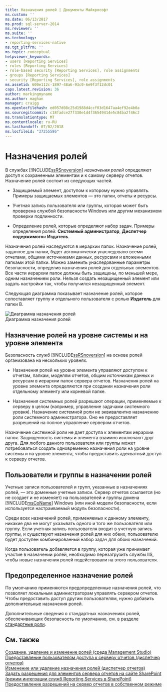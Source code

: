 ```yaml
---
title: Назначения ролей | Документы Майкрософт
ms.custom: ''
ms.date: 06/13/2017
ms.prod: sql-server-2014
ms.reviewer: ''
ms.suite: ''
ms.technology:
- reporting-services-native
ms.tgt_pltfrm: ''
ms.topic: conceptual
helpviewer_keywords:
- users [Reporting Services]
- roles [Reporting Services]
- role-based security [Reporting Services], role assignments
- groups [Reporting Services]
- security [Reporting Services], role assignments
ms.assetid: 600e112c-1897-48a6-93c0-6e9f3f12dc01
caps.latest.revision: 36
author: markingmyname
ms.author: maghan
manager: craigg
ms.openlocfilehash: ed057d08c25d1988d4ccf03d1647aa4ef92e4b0a
ms.sourcegitcommit: c18fadce27f330e1d4f36549414e5c84ba2f46c2
ms.translationtype: MT
ms.contentlocale: ru-RU
ms.lasthandoff: 07/02/2018
ms.locfileid: "37255586"
---
```

# <a name="role-assignments"></a>Назначения ролей
  В службах [!INCLUDE[ssRSnoversion](../../../includes/ssrsnoversion-md.md)] *назначения ролей* определяют доступ к сохраненным элементам и к самому серверу отчетов. Назначение ролей состоит из следующих частей.  
  
-   Защищаемый элемент, доступом к которому нужно управлять. Примеры защищаемых элементов — это папки, отчеты и ресурсы.  
  
-   Учетная запись пользователя или группы, которая может быть проверена службой безопасности Windows или другим механизмом проверки подлинности.  
  
-   Определение ролей, которые определяют набор задач. Примеры определения ролей: **Системный администратор**, **Диспетчер содержимого**и **Издатель**.  
  
 Назначения ролей наследуются в иерархии папок. Назначение ролей, заданное для папки, будет автоматически унаследовано всеми отчетами, общими источниками данных, ресурсами и вложенными папками этой папки. Можно заменить унаследованные параметры безопасности, определив назначения ролей для отдельных элементов. Все части иерархии папок должны быть защищены, по меньшей мере, одним назначением роли. Нельзя создать незащищенный элемент или задать настройки так, чтобы получился незащищенный элемент.  
  
 Следующая диаграмма показывает назначение ролей, которое сопоставляет группу и отдельного пользователя с ролью **Издатель** для папки В.  
  
 ![Диаграмма назначения ролей](../media/report-securityarch.gif "Диаграмма назначения ролей")  
Диаграмма назначения ролей  
  
## <a name="system-level-and-item-level-role-assignments"></a>Назначение ролей на уровне системы и на уровне элемента  
 Безопасность служб [!INCLUDE[ssRSnoversion](../../../includes/ssrsnoversion-md.md)] на основе ролей организована на нескольких уровнях.  
  
-   Назначения ролей на уровне элемента управляют доступом к отчетам, папкам, моделям отчетов, общим источникам данных и ресурсам в иерархии папок сервера отчетов. Назначения ролей на уровне элемента определяются при создании назначения роли отдельному элементу или корневой папке.  
  
-   Назначения системных ролей разрешают операции, применяемые к серверу в целом (например, управление задачами системного уровня). Назначение системной роли не эквивалентно назначению роли системного администратора. Оно не предоставляет разрешений на полное управление сервером отчетов.  
  
 Назначение системной роли не дает доступа к элементам иерархии папок. Защищенность системы и элемента взаимно исключают друг друга. Для любого данного пользователя или группы может потребоваться создать одновременно назначения роли на уровне системы и на уровне элемента, чтобы предоставить адекватный доступ к серверу отчетов.  
  
## <a name="users-and-groups-in-role-assignments"></a>Пользователи и группы в назначении ролей  
 Учетные записи пользователей и групп, указанные в назначениях ролей, — это доменные учетные записи. Сервер отчетов ссылается (но не создает и не изменяет) на пользователей и группы домена [!INCLUDE[msCoName](../../includes/msconame-md.md)] Windows (или иной модели безопасности, если используется настраиваемый модуль безопасности).  
  
 Среди всех назначений ролей, применяемых к данному элементу, никакие два не могут указывать одного и того же пользователя или группу. Если учетная запись пользователя входит в учетную запись группы, и существуют назначения ролей для них обеих, пользователю будет доступен комбинированный набор задач для обоих назначений.  
  
 Когда пользователь добавляется в группу, которая уже принимает участие в назначении ролей, необходимо перезагрузить службы IIS, чтобы новые назначения ролей подействовали на этого пользователя.  
  
## <a name="predefined-role-assignments"></a>Предопределенное назначение ролей  
 По умолчанию применяются предопределенные назначения ролей, что позволяет локальным администраторам управлять сервером отчетов. Чтобы предоставить доступ другим пользователям, нужно добавить дополнительные назначения ролей.  
  
 Дополнительные сведения о стандартных назначениях ролей, обеспечивающих безопасность по умолчанию, см. в разделе [стандартные роли](role-definitions-predefined-roles.md).  
  
## <a name="see-also"></a>См. также  
 [Создание, удаление и изменение ролей (среда Management Studio)](role-definitions-create-delete-or-modify.md)   
 [Предоставление пользователям доступа к серверу отчетов (диспетчер отчетов)](grant-user-access-to-a-report-server.md)   
 [Изменение или удаление назначения ролей (диспетчер отчетов)](role-assignments-modify-or-delete.md)   
 [Задать разрешения для элементов сервера отчетов на сайте SharePoint &#40;режим интеграции служб Reporting Services в SharePoint&#41;](set-permissions-for-report-server-items-on-a-sharepoint-site.md)   
 [Предоставление разрешений на сервер отчетов в собственном режиме](granting-permissions-on-a-native-mode-report-server.md)  
  
  
